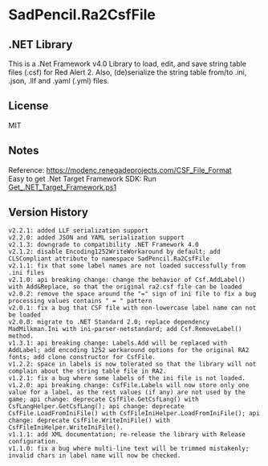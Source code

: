 # SadPencil.Ra2CsfFile

## .NET Library
This is a .Net Framework v4.0 Library to load, edit, and save string table files (.csf) for Red Alert 2. Also, (de)serialize the string table from/to .ini, .json, .llf and .yaml (.yml) files.

## License

MIT

## Notes
Reference: https://modenc.renegadeprojects.com/CSF_File_Format  
Easy to get .Net Target Framework SDK: Run [Get_.NET_Target_Framework.ps1](https://github.com/YoVVassup/Ra2CsfFile/blob/main/Get_.NET_Target_Framework.ps1)

## Version History

```
v2.2.1: added LLF serialization support
v2.2.0: added JSON and YAML serialization support
v2.1.3: downgrade to compatibility .NET Framework 4.0
v2.1.2: disable Encoding1252WriteWorkaround by default; add CLSCompliant attribute to namespace SadPencil.Ra2CsfFile
v2.1.1: fix that some label names are not loaded successfully from .ini files
v2.1.0: api breaking change: change the behavior of Csf.AddLabel() with Add&Replace, so that the original ra2.csf file can be loaded
v2.0.2: remove the space around the "=" sign of ini file to fix a bug processing values contains " = " pattern
v2.0.1: fix a bug that CSF file with non-lowercase label name can not be loaded
v2.0.0: migrate to .NET Standard 2.0; replace dependency MadMilkman.Ini with ini-parser-netstandard; add Csf.RemoveLabel() method.
v1.3.1: api breaking change: Labels.Add will be replaced with AddLabel; add encoding 1252 workaround options for the original RA2 fonts; add clone constructor for CsfFile. 
v1.2.2: space in labels is now tolerated so that the library will not complain about the string table file in RA2.
v1.2.1: fix a bug where some labels of the ini file is not loaded.
v1.2.0: api breaking change: CsfFile.Labels will now store only one value for a label, as the rest values (if any) are not used by the game; api change: deprecate CsfFile.GetCsfLang() with CsfLangHelper.GetCsfLang(); api change: deprecate CsfFile.LoadFromIniFile() with CsfFileIniHelper.LoadFromIniFile(); api change: deprecate CsfFile.WriteIniFile() with CsfFileIniHelper.WriteIniFile().
v1.1.1: add XML documentation; re-release the library with Release configuration.
v1.1.0: fix a bug where multi-line text will be trimmed mistakenly; invalid chars in label name will now be checked.
```

